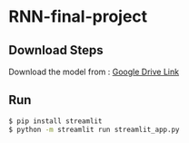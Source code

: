 # RNN-final-project

## Download Steps
Download the model from : [Google Drive Link](https://drive.google.com/file/d/1pf3eqR1g9Euvs3oSeDAP9q44eZreUPy5/view?usp=sharing)

## Run 
```bash
$ pip install streamlit
$ python -m streamlit run streamlit_app.py
```
